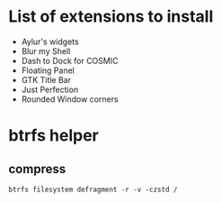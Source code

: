 # List of extensions to install

- Aylur's widgets
- Blur my Shell
- Dash to Dock for COSMIC
- Floating Panel
- GTK Title Bar
- Just Perfection
- Rounded Window corners

# btrfs helper

## compress
 ```
 btrfs filesystem defragment -r -v -czstd /
 ```